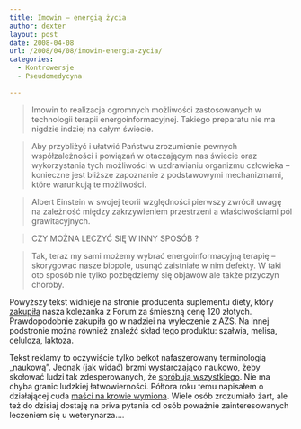```yaml
---
title: Imowin – energią życia
author: dexter
layout: post
date: 2008-04-08
url: /2008/04/08/imowin-energia-zycia/
categories:
  - Kontrowersje
  - Pseudomedycyna

---
```

> Imowin to realizacja ogromnych możliwości zastosowanych w technologii terapii energoinformacyjnej. Takiego preparatu nie ma nigdzie indziej na całym świecie.
  
> Aby przybliżyć i ułatwić Państwu zrozumienie pewnych współzależności i powiązań w otaczającym nas świecie oraz wykorzystania tych możliwości w uzdrawianiu organizmu człowieka &#8211; konieczne jest bliższe zapoznanie z podstawowymi mechanizmami, które warunkują te możliwości.
  
> Albert Einstein w swojej teorii względności pierwszy zwrócił uwagę na zależność między zakrzywieniem przestrzeni a właściwościami pól grawitacyjnych.
  
> CZY MOŻNA LECZYĆ SIĘ W INNY SPOSÓB ?
  
> Tak, teraz my sami możemy wybrać energoinformacyjną terapię &#8211; skorygować nasze biopole, usunąć zaistniałe w nim defekty. W taki oto sposób nie tylko pozbędziemy się objawów ale także przyczyn choroby.

Powyższy tekst widnieje na stronie producenta suplementu diety, który [zakupiła][1] nasza koleżanka z Forum za śmieszną cenę 120 złotych. Prawdopodobnie zakupiła go w nadziei na wyleczenie z AZS. Na innej podstronie można również znaleźć skład tego produktu: szałwia, melisa, celuloza, laktoza.

Tekst reklamy to oczywiście tylko bełkot nafaszerowany terminologią &#8222;naukową&#8221;. Jednak (jak widać) brzmi wystarczająco naukowo, żeby skołować ludzi tak zdesperowanych, że [spróbują wszystkiego][2]. Nie ma chyba granic ludzkiej łatwowierności. Półtora roku temu napisałem o działającej cuda [maści na krowie wymiona][3]. Wiele osób zrozumiało żart, ale też do dzisiaj dostaję na priva pytania od osób poważnie zainteresowanych leczeniem się u weterynarza&#8230;.

 [1]: http://www.atopowe-zapalenie.pl/forum/viewtopic.php?t=4363
 [2]: http://blog.atopowe.pl/2008/02/17/musze-sprobowac-wszystkiego/ "Muszę spróbować wszystkiego"
 [3]: http://www.atopowe-zapalenie.pl/forum/viewtopic.php?t=3173